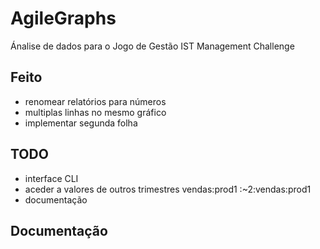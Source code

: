 # AgileGraphs
Ánalise de dados para o Jogo de Gestão IST Management Challenge


## Feito
- renomear relatórios para números 
- multiplas linhas no mesmo gráfico
- implementar segunda folha

## TODO
- interface CLI
- aceder a valores de outros trimestres
    vendas:prod1
    :~2:vendas:prod1
- documentação

## Documentação

